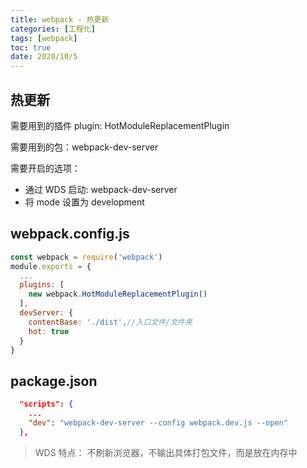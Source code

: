 ```yaml
---
title: webpack - 热更新
categories: [工程化]
tags: [webpack]
toc: true
date: 2020/10/5
---
```


## 热更新

需要用到的插件 plugin: HotModuleReplacementPlugin

需要用到的包：webpack-dev-server

需要开启的选项：

- 通过 WDS 启动: webpack-dev-server
- 将 mode 设置为 development

## webpack.config.js

```js
const webpack = require('webpack')
module.exports = {
  ...
  plugins: [
    new webpack.HotModuleReplacementPlugin()
  ],
  devServer: {
    contentBase: './dist',//入口文件/文件夹
    hot: true
  }
}
```

## package.json

```json
  "scripts": {
    ...
    "dev": "webpack-dev-server --config webpack.dev.js --open"
  },
```

> WDS 特点：
> 不刷新浏览器，不输出具体打包文件，而是放在内存中
